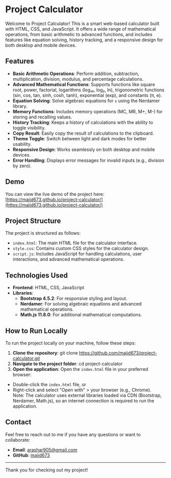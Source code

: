 # Project Calculator

Welcome to Project Calculator! This is a smart web-based calculator built with HTML, CSS, and JavaScript. It offers a wide range of mathematical operations, from basic arithmetic to advanced functions, and includes features like equation solving, history tracking, and a responsive design for both desktop and mobile devices.

## Features

- **Basic Arithmetic Operations**: Perform addition, subtraction, multiplication, division, modulus, and percentage calculations.
- **Advanced Mathematical Functions**: Supports functions like square root, power, factorial, logarithms (log₁₀, log₂, ln), trigonometric functions (sin, cos, tan, sinh, cosh, tanh), exponential (exp), and constants (π, e).
- **Equation Solving**: Solve algebraic equations for `x` using the Nerdamer library.
- **Memory Functions**: Includes memory operations (MC, MR, M+, M-) for storing and recalling values.
- **History Tracking**: Keeps a history of calculations with the ability to toggle visibility.
- **Copy Result**: Easily copy the result of calculations to the clipboard.
- **Theme Toggle**: Switch between light and dark modes for better usability.
- **Responsive Design**: Works seamlessly on both desktop and mobile devices.
- **Error Handling**: Displays error messages for invalid inputs (e.g., division by zero).

## Demo

You can view the live demo of the project here:  
[https://majid673.github.io/project-calculator/](https://majid673.github.io/project-calculator/)

## Project Structure

The project is structured as follows:

- `index.html`: The main HTML file for the calculator interface.
- `style.css`: Contains custom CSS styles for the calculator design.
- `script.js`: Includes JavaScript for handling calculations, user interactions, and advanced mathematical operations.

## Technologies Used

- **Frontend**: HTML, CSS, JavaScript
- **Libraries**:
  - **Bootstrap 4.5.2**: For responsive styling and layout.
  - **Nerdamer**: For solving algebraic equations and advanced mathematical operations.
  - **Math.js 11.8.0**: For additional mathematical computations.

## How to Run Locally

To run the project locally on your machine, follow these steps:

1. **Clone the repository**:  git clone https://github.com/majid673/project-calculator.git
2. **Navigate to the project folder**:   cd project-calculator
3. **Open the application**: Open the `index.html` file in your preferred browser:  
- Double-click the `index.html` file, or  
- Right-click and select "Open with" > your browser (e.g., Chrome).  
Note: The calculator uses external libraries loaded via CDN (Bootstrap, Nerdamer, Math.js), so an internet connection is required to run the application.

## Contact

Feel free to reach out to me if you have any questions or want to collaborate:

- **Email**: [arashar905@gmail.com](mailto:arashar905@gmail.com)
- **GitHub**: [majid673](https://github.com/majid673)

---

Thank you for checking out my project! 
